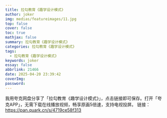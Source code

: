 ```yaml
---
title: 拉勾教育《趣学设计模式》
author: joker
img: medias/featureimages/11.jpg
top: false
cover: false
toc: true
mathjax: false
summary: 拉勾教育《趣学设计模式》
categories: 拉勾教育《趣学设计模式》
tags:
  - 拉勾教育《趣学设计模式》
keywords: joker
essay: false
abbrlink: 21466
date: 2025-04-20 23:39:42
coverImg:
password:
---
```


我用夸克网盘分享了「拉勾教育《趣学设计模式》」，点击链接即可保存。打开「夸克APP」，无需下载在线播放视频，畅享原画5倍速，支持电视投屏。
链接：https://pan.quark.cn/s/4719ce58f313
